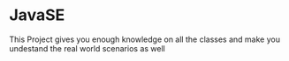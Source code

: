 # JavaSE

This Project gives you enough knowledge on all the classes and make you undestand the real world scenarios as well
